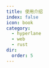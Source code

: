```yaml
---
title: 使用介绍
index: false
icon: book
category:
  - hyperlane
  - web
  - rust
dir:
  order: 5
---
```

